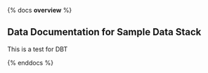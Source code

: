 {% docs __overview__ %}

## Data Documentation for Sample Data Stack

This is a test for DBT

{% enddocs %}

